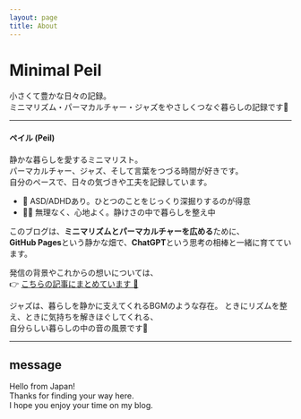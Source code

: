 ```yaml
---
layout: page
title: About
---
```


# Minimal Peil

小さくて豊かな日々の記録。  
ミニマリズム・パーマカルチャー・ジャズをやさしくつなぐ暮らしの記録です🌿

---

#### ペイル (Peil)

静かな暮らしを愛するミニマリスト。  
パーマカルチャー、ジャズ、そして言葉をつづる時間が好きです。  
自分のペースで、日々の気づきや工夫を記録しています。

- 🧠 ASD/ADHDあり。ひとつのことをじっくり深掘りするのが得意  
- 🚶‍♀️ 無理なく、心地よく。静けさの中で暮らしを整え中  

このブログは、**ミニマリズムとパーマカルチャーを広める**ために、  
**GitHub Pages**という静かな畑で、**ChatGPT**という思考の相棒と一緒に育てています。

発信の背景やこれからの想いについては、  
👉 [こちらの記事にまとめています 🌱](https://www.minimal-peil.com/minimalism-permaculture-vision/)

ジャズは、暮らしを静かに支えてくれるBGMのような存在。
ときにリズムを整え、ときに気持ちを解きほぐしてくれる、  
自分らしい暮らしの中の音の風景です🎷

---

## message

Hello from Japan!  
Thanks for finding your way here.  
I hope you enjoy your time on my blog.
